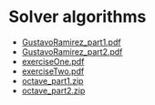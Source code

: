 # Solver algorithms
- <span class="mono">[GustavoRamirez_part1.pdf](../../resources/lqcd/Solvers/GustavoRamirez_part1.pdf)</span>
- <span class="mono">[GustavoRamirez_part2.pdf](../../resources/lqcd/Solvers/GustavoRamirez_part2.pdf)</span>
- <span class="mono">[exerciseOne.pdf](../../resources/lqcd/Solvers/exerciseOne.pdf)</span>
- <span class="mono">[exerciseTwo.pdf](../../resources/lqcd/Solvers/exerciseTwo.pdf)</span>
- <span class="mono">[octave_part1.zip](../../resources/lqcd/Solvers/octave_part1.zip)</span>
- <span class="mono">[octave_part2.zip](../../resources/lqcd/Solvers/octave_part2.zip)</span>
